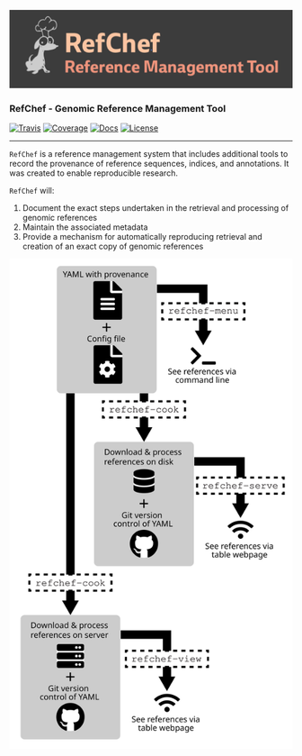![](assets/refchef-logo.png)

### RefChef - Genomic Reference Management Tool

[![Travis](https://img.shields.io/travis/compbiocore/refchef/master.svg?style=flat-square)](https://travis-ci.org/compbiocore/refchef)
[![Coverage](https://img.shields.io/coveralls/github/compbiocore/refchef/master.svg?style=flat-square)](https://coveralls.io/github/compbiocore/refchef) [![Docs](https://img.shields.io/badge/docs-stable-blue.svg?style=flat-square)](https://compbiocore.github.io/cbc-documentation-templates)
[![License](https://img.shields.io/badge/license-GPL_3.0-orange.svg?style=flat-square)](https://raw.githubusercontent.com/compbiocore/cbc-documentation-templates/master/LICENSE.md)  

---

`RefChef` is a reference management system that includes additional tools to record the provenance of reference sequences, indices, and annotations. It was created to enable reproducible research.       

`RefChef` will:       

1. Document the exact steps undertaken in the retrieval and processing of genomic references   
2. Maintain the associated metadata   
3. Provide a mechanism for automatically reproducing retrieval and creation of an exact copy of genomic references 

![Diagram](assets/refchef_overview.svg)         
